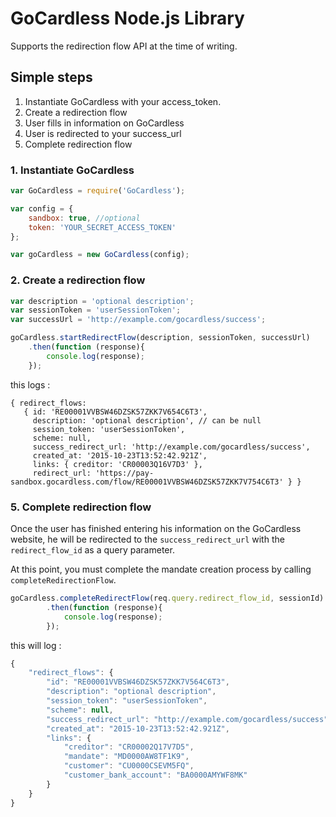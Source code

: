 # GoCardless Node.js Library

Supports the redirection flow API at the time of writing.

## Simple steps

1. Instantiate GoCardless with your access_token.
2. Create a redirection flow
3. User fills in information on GoCardless
4. User is redirected to your success_url
5. Complete redirection flow

### 1. Instantiate GoCardless

```javascript
var GoCardless = require('GoCardless');

var config = {
	sandbox: true, //optional
	token: 'YOUR_SECRET_ACCESS_TOKEN'
};

var goCardless = new GoCardless(config);

```

### 2. Create a redirection flow

```javascript
var description = 'optional description';
var sessionToken = 'userSessionToken';
var successUrl = 'http://example.com/gocardless/success';

goCardless.startRedirectFlow(description, sessionToken, successUrl)
	.then(function (response){
		console.log(response);
	});
```

this logs : 
```
{ redirect_flows: 
   { id: 'RE00001VVBSW46DZSK57ZKK7V654C6T3',
     description: 'optional description', // can be null
     session_token: 'userSessionToken',
     scheme: null,
     success_redirect_url: 'http://example.com/gocardless/success',
     created_at: '2015-10-23T13:52:42.921Z',
     links: { creditor: 'CR00003Q16V7D3' },
     redirect_url: 'https://pay-sandbox.gocardless.com/flow/RE00001VVBSW46DZSK57ZKK7V754C6T3' } }

```

### 5. Complete redirection flow

Once the user has finished entering his information on the GoCardless website, he will be redirected to the `success_redirect_url` with the `redirect_flow_id` as a query parameter.

At this point, you must complete the mandate creation process by calling `completeRedirectionFlow`.

```javascript
goCardless.completeRedirectFlow(req.query.redirect_flow_id, sessionId)
		.then(function (response){
			console.log(response);
		});
```

this will log : 

```javascript
{
    "redirect_flows": {
        "id": "RE00001VVBSW46DZSK57ZKK7V564C6T3",
        "description": "optional description",
        "session_token": "userSessionToken",
        "scheme": null,
        "success_redirect_url": "http://example.com/gocardless/success",
        "created_at": "2015-10-23T13:52:42.921Z",
        "links": {
            "creditor": "CR00002Q17V7D5",
            "mandate": "MD0000AW8TF1K9",
            "customer": "CU0000CSEVM5FQ",
            "customer_bank_account": "BA0000AMYWF8MK"
        }
    }
}
```

